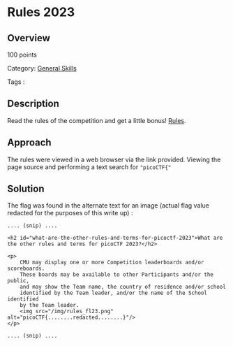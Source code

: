 # Rules 2023 #
 
## Overview ##
 
100 points
 
Category: [General Skills](../)
 
Tags : 
 
## Description ##
 
Read the rules of the competition and get a little bonus!
[Rules](https://picoctf.org/competitions/2023-spring-rules.html).
 
## Approach ##

The rules were viewed in a web browser via the link provided. Viewing the page source and performing a text search for `"picoCTF{"`

## Solution ##

The flag was found in the alternate text for an image (actual flag value redacted for the purposes of this write up) :

    .... (snip) ....

    <h2 id="what-are-the-other-rules-and-terms-for-picoctf-2023">What are the other rules and terms for picoCTF 2023?</h2>

    <p>
        CMU may display one or more Competition leaderboards and/or scoreboards.
        These boards may be available to other Participants and/or the public,
        and may show the Team name, the country of residence and/or school
        identified by the Team leader, and/or the name of the School identified
        by the Team leader. 
        <img src="/img/rules_fl23.png" alt="picoCTF{........redacted........}"/>
    </p>

    .... (snip) ....    

